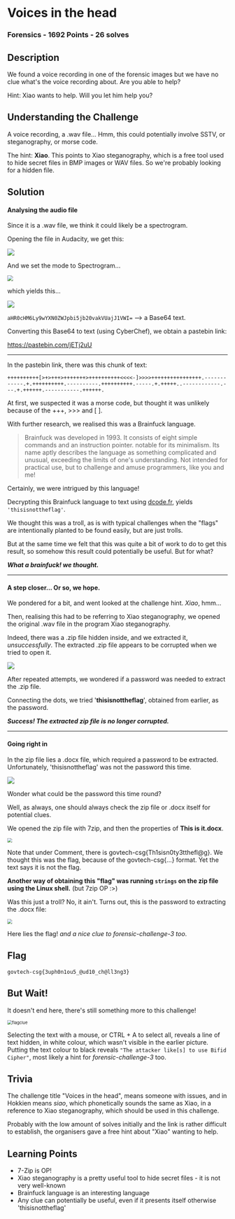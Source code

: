 # Voices in the head

### Forensics - 1692 Points - 26 solves

## Description

We found a voice recording in one of the forensic images but we have no clue what's the voice recording about. Are you able to help?

Hint:
Xiao wants to help. Will you let him help you?



## Understanding the Challenge

A voice recording, a .wav file... Hmm, this could potentially involve SSTV, or steganography, or morse code.



The hint: **Xiao**. This points to Xiao steganography, which is a free tool used to hide secret files in BMP images or WAV files. So we're probably looking for a hidden file.



## Solution

#### Analysing the audio file

Since it is a .wav file, we think it could likely be a spectrogram.

Opening the file in Audacity, we get this:

![](audacity.PNG)



And we set the mode to Spectrogram...



<img src="audacitysetting.png" style="zoom:80%;" />



which yields this...

![](spectrogram.PNG)



`aHR0cHM6Ly9wYXN0ZWJpbi5jb20vakVUajJ1VWI=` --> a Base64 text.



Converting this Base64 to text (using CyberChef),
we obtain a pastebin link:

https://pastebin.com/jETj2uU

---

In the pastebin link, there was this chunk of text:

`++++++++++[>+>+++>+++++++>++++++++++<<<<-]>>>>++++++++++++++++.------------.+.++++++++++.----------.++++++++++.-----.+.+++++..------------.---.+.++++++.-----------.++++++.`

At first, we suspected it was a morse code, but thought it was unlikely because of the +++, >>> and [ ].

With further research, we realised this was a Brainfuck language.

> Brainfuck was developed in 1993. It consists of eight simple commands and an instruction pointer. notable for its minimalism. Its name aptly describes the language as something complicated and unusual, exceeding the limits of one's understanding. Not intended for practical use, but to challenge and amuse programmers, like you and me!

Certainly, we were intrigued by this language!



Decrypting this Brainfuck language to text using [dcode.fr](https://www.dcode.fr/brainfuck-language), yields `'thisisnottheflag'`.

We thought this was a troll, as is with typical challenges when the "flags" are intentionally planted to be found easily, but are just trolls.

But at the same time we felt that this was quite a bit of work to do to get this result, so somehow this result could potentially be useful. But for what? 

**_What a brainfuck! we thought._**

---

#### A step closer... Or so, we hope.

We pondered for a bit, and went looked at the challenge hint. _Xiao_, hmm...

Then, realising this had to be referring to Xiao steganography, we opened the original .wav file in the program Xiao steganography.

Indeed, there was a .zip file hidden inside, and we extracted it, _unsuccessfully_. The extracted .zip file appears to be corrupted when we tried to open it.



![](hiddenzipfile.png)



After repeated attempts, we wondered if a password was needed to extract the .zip file.

Connecting the dots, we tried '**thisisnottheflag**', obtained from earlier, as the password.

**_Success! The extracted zip file is no longer corrupted._**

---

#### Going right in

In the zip file lies a .docx file, which required a password to be extracted. Unfortunately, 'thisisnottheflag' was not the password this time.



![](inthezipfile.png)



Wonder what could be the password this time round?



Well, as always, one should always check the zip file or .docx itself for potential clues.

We opened the zip file with 7zip, and then the properties of **This is it.docx**.

<img src="docxproperties.png" style="zoom:67%;" />



Note that under Comment, there is govtech-csg{Th1sisn0ty3tthefl@g}. We thought this was the flag, because of the govtech-csg{...} format. Yet the text says it is not the flag.



**Another way of obtaining this "flag" was running `strings` on the zip file using the Linux shell.** (but 7zip OP :>)



Was this just a troll? No, it ain't. Turns out, this is the password to extracting the .docx file:

<img src="flag.PNG" style="zoom:67%;" />



Here lies the flag! _and a nice clue to forensic-challenge-3 too_.



## Flag

```
govtech-csg{3uph0n1ou5_@ud10_ch@ll3ng3}
```



## But Wait!

It doesn't end here, there's still something more to this challenge!

<img src="flagclue.png" alt="flagclue" style="zoom:67%;" />



Selecting the text with a mouse, or CTRL + A to select all, reveals a line of text hidden, in white colour, which wasn't visible in the earlier picture. Putting the text colour to black reveals `"The attacker like[s] to use Bifid Cipher"`, most likely a hint for _forensic-challenge-3_ too.



## Trivia

The challenge title "Voices in the head", means someone with issues, and in Hokkien means _siao_, which phonetically sounds the same as Xiao, in a reference to Xiao steganography, which should be used in this challenge.

Probably with the low amount of solves initially and the link is rather difficult to establish, the organisers gave a free hint about "Xiao" wanting to help.



## Learning Points

- 7-Zip is OP!
- Xiao steganography is a pretty useful tool to hide secret files - it is not very well-known
- Brainfuck language is an interesting language
- Any clue can potentially be useful, even if it presents itself otherwise 'thisisnottheflag'